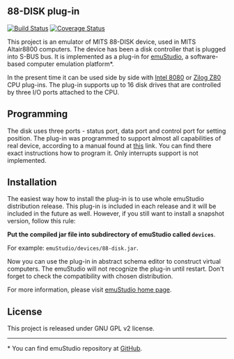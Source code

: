 88-DISK plug-in
---------------
[![Build Status](https://travis-ci.org/vbmacher/88-disk.png)](https://travis-ci.org/vbmacher/88-disk)
[![Coverage Status](https://coveralls.io/repos/vbmacher/88-disk/badge.png?branch=branch-0_28)](https://coveralls.io/r/vbmacher/88-disk?branch=branch-0_28)


This project is an emulator of MITS 88-DISK device, used in MITS Altair8800 computers.
The device has been a disk controller that is plugged into S-BUS bus. It is implemented
as a plug-in for [emuStudio](http://emustudio.sf.net), a software-based computer emulation
platform\*.

In the present time it can be used side by side with
[Intel 8080](https://github.com/vbmacher/8080-cpu) or [Zilog Z80](https://github.com/vbmacher/z80-cpu)
CPU plug-ins. The plug-in supports up to 16 disk drives that are controlled by three I/O ports
attached to the CPU. 

Programming
-----------

The disk uses three ports - status port, data port and control port for setting position. The plug-in
was programmed to support almost all capabilities of real device, according to a manual found
at [this](http://www.virtualaltair.com/virtualaltair.com/PDF/88dsk%20manual%20v2.pdf) link. You can
find there exact instructions how to program it. Only interrupts support is not implemented.

Installation
------------

The easiest way how to install the plug-in is to use whole emuStudio distribution release. This plug-in is
included in each release and it will be included in the future as well. However, if you still want to install
a snapshot version, follow this rule: 

**Put the compiled jar file into subdirectory of emuStudio called `devices`**.

For example: `emuStudio/devices/88-disk.jar`.

Now you can use the plug-in in abstract schema editor to construct virtual computers. The emuStudio
will not recognize the plug-in until restart. Don't forget to check the compatibility with chosen
distribution.

For more information, please visit [emuStudio home page](http://emustudio.sourceforge.net/downloads.html).

License
-------

This project is released under GNU GPL v2 license.

* * *

\* You can find emuStudio repository at [GitHub](http://github.com/vbmacher/emuStudio).

